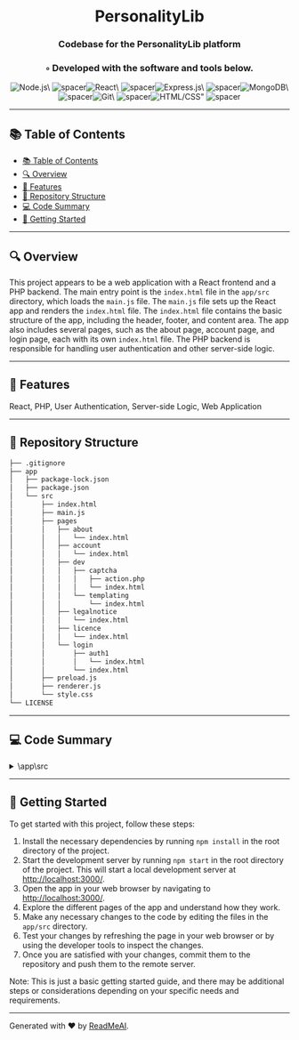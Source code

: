 
  <div align="center">
  <h1 align="center">PersonalityLib</h1>
  <h3>Codebase for the PersonalityLib platform</h3>
  <h3>◦ Developed with the software and tools below.</h3>
  <p align="center"><img src="https://img.shields.io/badge/-Node.js-004E89?logo=Node.js&style=flat" alt='Node.js\' />
<img src="https://via.placeholder.com/1/0000/00000000" alt="spacer" /><img src="https://img.shields.io/badge/-React-004E89?logo=React&style=flat" alt='React\' />
<img src="https://via.placeholder.com/1/0000/00000000" alt="spacer" /><img src="https://img.shields.io/badge/-Express.js-004E89?logo=Express.js&style=flat" alt='Express.js\' />
<img src="https://via.placeholder.com/1/0000/00000000" alt="spacer" /><img src="https://img.shields.io/badge/-MongoDB-004E89?logo=MongoDB&style=flat" alt='MongoDB\' />
<img src="https://via.placeholder.com/1/0000/00000000" alt="spacer" /><img src="https://img.shields.io/badge/-Git-004E89?logo=Git&style=flat" alt='Git\' />
<img src="https://via.placeholder.com/1/0000/00000000" alt="spacer" /><img src="https://img.shields.io/badge/-HTML%20CSS-004E89?logo=HTML%20CSS&style=flat" alt='HTML/CSS"' />
<img src="https://via.placeholder.com/1/0000/00000000" alt="spacer" />
  </p>
  </div>
  
  ---
  ## 📚 Table of Contents
  - [📚 Table of Contents](#-table-of-contents)
  - [🔍 Overview](#-overview)
  - [🌟 Features](#-features)
  - [📁 Repository Structure](#-repository-structure)
  - [💻 Code Summary](#-code-summary)
  - [🚀 Getting Started](#-getting-started)
  
  ---
  
  
  ## 🔍 Overview

 This project appears to be a web application with a React frontend and a PHP backend. The main entry point is the `index.html` file in the `app/src` directory, which loads the `main.js` file. The `main.js` file sets up the React app and renders the `index.html` file. The `index.html` file contains the basic structure of the app, including the header, footer, and content area. The app also includes several pages, such as the about page, account page, and login page, each with its own `index.html` file. The PHP backend is responsible for handling user authentication and other server-side logic.

---

## 🌟 Features

 React, PHP, User Authentication, Server-side Logic, Web Application

---

## 📁 Repository Structure

```sh
├── .gitignore
├── app
│   ├── package-lock.json
│   ├── package.json
│   └── src
│       ├── index.html
│       ├── main.js
│       ├── pages
│       │   ├── about
│       │   │   └── index.html
│       │   ├── account
│       │   │   └── index.html
│       │   ├── dev
│       │   │   ├── captcha
│       │   │   │   ├── action.php
│       │   │   │   └── index.html
│       │   │   └── templating
│       │   │       └── index.html
│       │   ├── legalnotice
│       │   │   └── index.html
│       │   ├── licence
│       │   │   └── index.html
│       │   └── login
│       │       ├── auth1
│       │       │   └── index.html
│       │       └── index.html
│       ├── preload.js
│       ├── renderer.js
│       └── style.css
└── LICENSE

```

---

## 💻 Code Summary

<details><summary>\app\src</summary>

| File | Summary |
| ---- | ------- |
| main.js |  The code creates a browser window using the Electron framework and attaches a custom titlebar to it, allowing for full-screen and focus functionality. |
| preload.js |  The preload script runs before the main process and has access to web APIs, Electron's renderer process modules, and some polyfilled Node.js functions. It sets up a title bar implementation and replaces text in the DOM with process versions. |
| renderer.js |  The code is a script that will be executed in the renderer process of an Electron application, providing access to Node.js APIs through the contextBridge API in preload.js. |

</details>

---

## 🚀 Getting Started

 To get started with this project, follow these steps:<br>
1. Install the necessary dependencies by running `npm install` in the root directory of the project.
2. Start the development server by running `npm start` in the root directory of the project. This will start a local development server at <http://localhost:3000/>.
3. Open the app in your web browser by navigating to <http://localhost:3000/>.
4. Explore the different pages of the app and understand how they work.
5. Make any necessary changes to the code by editing the files in the `app/src` directory.
6. Test your changes by refreshing the page in your web browser or by using the developer tools to inspect the changes.
7. Once you are satisfied with your changes, commit them to the repository and push them to the remote server.

Note: This is just a basic getting started guide, and there may be additional steps or considerations depending on your specific needs and requirements.

---

Generated with ❤️ by [ReadMeAI](https://www.readmeai.co/).
